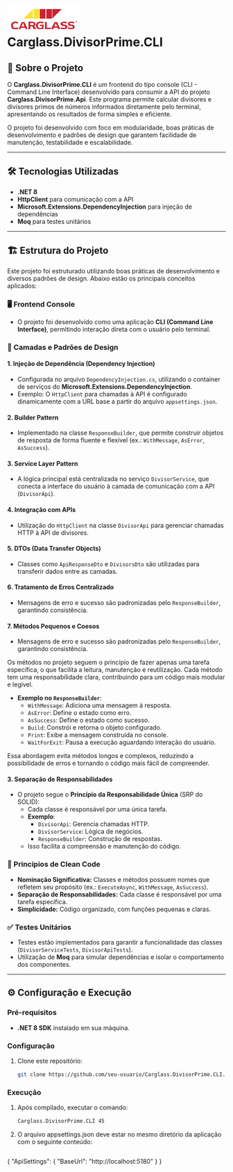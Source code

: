 # ![Logo](assets/images/logo.png) Carglass.DivisorPrime.CLI

## 📖 Sobre o Projeto

O **Carglass.DivisorPrime.CLI** é um frontend do tipo console (CLI - Command Line Interface) desenvolvido para consumir a API do projeto **Carglass.DivisorPrime.Api**. Este programa permite calcular divisores e divisores primos de números informados diretamente pelo terminal, apresentando os resultados de forma simples e eficiente.

O projeto foi desenvolvido com foco em modularidade, boas práticas de desenvolvimento e padrões de design que garantem facilidade de manutenção, testabilidade e escalabilidade.

---

## 🛠️ Tecnologias Utilizadas

- **.NET 8**
- **HttpClient** para comunicação com a API
- **Microsoft.Extensions.DependencyInjection** para injeção de dependências
- **Moq** para testes unitários

---

## 🏗️ Estrutura do Projeto

Este projeto foi estruturado utilizando boas práticas de desenvolvimento e diversos padrões de design. Abaixo estão os principais conceitos aplicados:

### 🖥️ Frontend Console
- O projeto foi desenvolvido como uma aplicação **CLI (Command Line Interface)**, permitindo interação direta com o usuário pelo terminal.

### 🔗 Camadas e Padrões de Design

#### **1. Injeção de Dependência (Dependency Injection)**
- Configurada no arquivo `DependencyInjection.cs`, utilizando o container de serviços do **Microsoft.Extensions.DependencyInjection**.
- Exemplo: O `HttpClient` para chamadas à API é configurado dinamicamente com a URL base a partir do arquivo `appsettings.json`.

#### **2. Builder Pattern**
- Implementado na classe `ResponseBuilder`, que permite construir objetos de resposta de forma fluente e flexível (ex.: `WithMessage`, `AsError`, `AsSuccess`).

#### **3. Service Layer Pattern**
- A lógica principal está centralizada no serviço `DivisorService`, que conecta a interface do usuário à camada de comunicação com a API (`DivisorApi`).

#### **4. Integração com APIs**
- Utilização do `HttpClient` na classe `DivisorApi` para gerenciar chamadas HTTP à API de divisores.

#### **5. DTOs (Data Transfer Objects)**
- Classes como `ApiResponseDto` e `DivisorsDto` são utilizadas para transferir dados entre as camadas.

#### **6. Tratamento de Erros Centralizado**
- Mensagens de erro e sucesso são padronizadas pelo `ResponseBuilder`, garantindo consistência.

#### **7. Métodos Pequenos e Coesos**
- Mensagens de erro e sucesso são padronizadas pelo `ResponseBuilder`, garantindo consistência.

Os métodos no projeto seguem o princípio de fazer apenas uma tarefa específica, o que facilita a leitura, manutenção e reutilização. Cada método tem uma responsabilidade clara, contribuindo para um código mais modular e legível.

- **Exemplo no `ResponseBuilder`**:
  - `WithMessage`: Adiciona uma mensagem à resposta.
  - `AsError`: Define o estado como erro.
  - `AsSuccess`: Define o estado como sucesso.
  - `Build`: Constrói e retorna o objeto configurado.
  - `Print`: Exibe a mensagem construída no console.
  - `WaitForExit`: Pausa a execução aguardando interação do usuário.

Essa abordagem evita métodos longos e complexos, reduzindo a possibilidade de erros e tornando o código mais fácil de compreender.

#### **3. Separação de Responsabilidades**

- O projeto segue o **Princípio da Responsabilidade Única** (SRP do SOLID):
  - Cada classe é responsável por uma única tarefa.
  - **Exemplo**:
    - `DivisorApi`: Gerencia chamadas HTTP.
    - `DivisorService`: Lógica de negócios.
    - `ResponseBuilder`: Construção de respostas.
  - Isso facilita a compreensão e manutenção do código.

### 🧼 Princípios de Clean Code
- **Nominação Significativa:** Classes e métodos possuem nomes que refletem seu propósito (ex.: `ExecuteAsync`, `WithMessage`, `AsSuccess`).
- **Separação de Responsabilidades:** Cada classe é responsável por uma tarefa específica.
- **Simplicidade:** Código organizado, com funções pequenas e claras.

### ✅ Testes Unitários
- Testes estão implementados para garantir a funcionalidade das classes (`DivisorServiceTests`, `DivisorApiTests`).
- Utilização de **Moq** para simular dependências e isolar o comportamento dos componentes.

---

## ⚙️ Configuração e Execução

### Pré-requisitos
- **.NET 8 SDK** instalado em sua máquina.

### Configuração
1. Clone este repositório:
   ```bash
   git clone https://github.com/seu-usuario/Carglass.DivisorPrime.CLI.git

### Execução
1. Após compilado, executar o comando:
   ```bash
   Carglass.DivisorPrime.CLI 45

2. O arquivo appsettings.json deve estar no mesmo diretório da aplicação com o seguinte conteúdo:
   ```json
{
  "ApiSettings": {
    "BaseUrl": "http://localhost:5180"
  }
}
   
